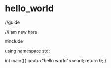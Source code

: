 # hello_world
//guide

//i am new here

#include<iostream>
  
using namespace std;

int main(){
cout<<"hello world"<<endl;
return 0;
}
